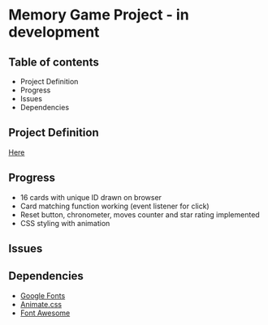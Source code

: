 # Memory Game Project - in development

## Table of contents

- Project Definition
- Progress
- Issues
- Dependencies

## Project Definition

[Here](https://review.udacity.com/#!/rubrics/591/view)

## Progress

- 16 cards with unique ID drawn on browser
- Card matching function working (event listener for click)
- Reset button, chronometer, moves counter and star rating implemented
- CSS styling with animation

## Issues

## Dependencies

- [Google Fonts](https://fonts.google.com/)
- [Animate.css](https://daneden.github.io/animate.css/)
- [Font Awesome](https://fontawesome.com/)
